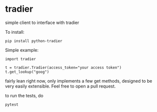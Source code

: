 # tradier

simple client to interface with tradier

To install:

`pip install python-tradier`

Simple example:

```
import tradier

t = tradier.Tradier(access_token="your access token")
t.get_lookup("goog")
```

fairly lean right now, only implements a few get methods,
designed to be very easily extensible. Feel free to open a pull request.

to run the tests, do

`pytest`
